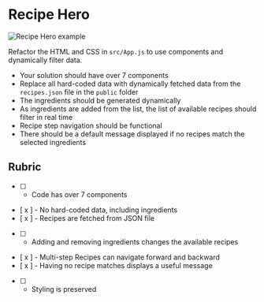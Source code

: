 # Recipe Hero

![Recipe Hero example](recipe-hero.jpg)

Refactor the HTML and CSS in `src/App.js` to use components and dynamically filter data.

* Your solution should have over 7 components
* Replace all hard-coded data with dynamically fetched data from the `recipes.json` file in the `public` folder
* The ingredients should be generated dynamically
* As ingredients are added from the list, the list of available recipes should filter in real time
* Recipe step navigation should be functional
* There should be a default message displayed if no recipes match the selected ingredients

## Rubric

* [ ] - Code has over 7 components
* [ x ] - No hard-coded data, including ingredients
* [ x ] - Recipes are fetched from JSON file
* [ ] - Adding and removing ingredients changes the available recipes
* [ x ] - Multi-step Recipes can navigate forward and backward
* [ x ] - Having no recipe matches displays a useful message
* [ ] - Styling is preserved
